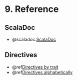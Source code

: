 # 9. Reference

## ScalaDoc

 * @scaladoc:[ScalaDoc](akka.http.scaladsl)

## Directives

 * @ref[Directives by trait](routing-dsl/directives/by-trait.md)
 * @ref[Directives alphabetically](routing-dsl/directives/alphabetically.md)